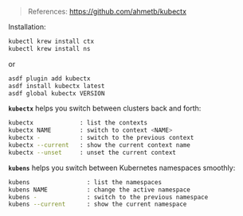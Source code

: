 > References:
> https://github.com/ahmetb/kubectx



Installation:

```bash
kubectl krew install ctx
kubectl krew install ns
```

or

```bash
asdf plugin add kubectx
asdf install kubectx latest
asdf global kubectx VERSION
```



**`kubectx`** helps you switch between clusters back and forth:

```bash
kubectx             : list the contexts
kubectx NAME        : switch to context <NAME>
kubectx -           : switch to the previous context
kubectx --current   : show the current context name
kubectx --unset     : unset the current context
```



**`kubens`** helps you switch between Kubernetes namespaces smoothly:

```bash
kubens                : list the namespaces
kubens NAME           : change the active namespace
kubens -              : switch to the previous namespace
kubens --current      : show the current namespace
```
